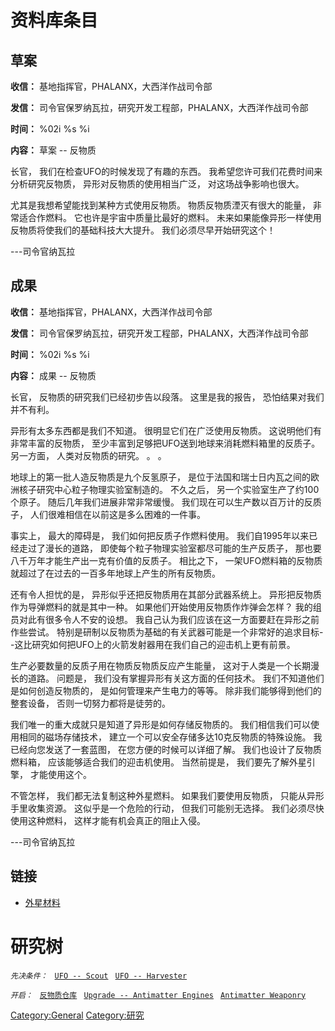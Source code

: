 # 资料库条目

## 草案

**收信：** 基地指挥官，PHALANX，大西洋作战司令部

**发信：** 司令官保罗纳瓦拉，研究开发工程部，PHALANX，大西洋作战司令部

**时间：** %02i %s %i

**内容：** 草案 -- 反物质

长官， 我们在检查UFO的时候发现了有趣的东西。
我希望您许可我们花费时间来分析研究反物质， 异形对反物质的使用相当广泛，
对这场战争影响也很大。

尤其是我想希望能找到某种方式使用反物质。 物质反物质湮灭有很大的能量，
非常适合作燃料。 它也许是宇宙中质量比最好的燃料。
未来如果能像异形一样使用反物质将使我们的基础科技大大提升。
我们必须尽早开始研究这个！

---司令官纳瓦拉

## 成果

**收信：** 基地指挥官，PHALANX，大西洋作战司令部

**发信：** 司令官保罗纳瓦拉，研究开发工程部，PHALANX，大西洋作战司令部

**时间：** %02i %s %i

**内容：** 成果 -- 反物质

长官， 反物质的研究我们已经初步告以段落。 这里是我的报告，
恐怕结果对我们并不有利。

异形有太多东西都是我们不知道。 很明显它们在广泛使用反物质。
这说明他们有非常丰富的反物质，
至少丰富到足够把UFO送到地球来消耗燃料箱里的反质子。 另一方面，
人类对反物质的研究。 。 。

地球上的第一批人造反物质是九个反氢原子，
是位于法国和瑞士日内瓦之间的欧洲核子研究中心粒子物理实验室制造的。
不久之后， 另一个实验室生产了约100个原子。
随后几年我们进展非常非常缓慢。 我们现在可以生产数以百万计的反质子，
人们很难相信在以前这是多么困难的一件事。

事实上， 最大的障碍是， 我们如何把反质子作燃料使用。
我们自1995年以来已经走过了漫长的道路，
即使每个粒子物理实验室都尽可能的生产反质子，
那也要八千万年才能生产出一克有价值的反质子。 相比之下，
一架UFO燃料箱的反物质就超过了在过去的一百多年地球上产生的所有反物质。

还有令人担忧的是， 异形似乎还把反物质用在其部分武器系统上。
异形把反物质作为导弹燃料的就是其中一种。
如果他们开始使用反物质作炸弹会怎样？ 我的组员对此有很多令人不安的设想。
我自己认为我们应该在这一方面要赶在异形之前作些尝试。
特别是研制以反物质为基础的有关武器可能是一个非常好的追求目标--这比研究如何把UFO上的火箭发射器用在我们自己的迎击机上更有前景。

生产必要数量的反质子用在物质反物质反应产生能量，
这对于人类是一个长期漫长的道路。 问题是，
我们没有掌握异形有关这方面的任何技术。
我们不知道他们是如何创造反物质的， 是如何管理来产生电力的等等。
除非我们能够得到他们的整套设备， 否则一切努力都将是徒劳的。

我们唯一的重大成就只是知道了异形是如何存储反物质的。
我们相信我们可以使用相同的磁场存储技术，
建立一个可以安全存储多达10克反物质的特殊设施。
我已经向您发送了一套蓝图， 在您方便的时候可以详细了解。
我们也设计了反物质燃料箱， 应该能够适合我们的迎击机使用。 当然前提是，
我们要先了解外星引擎， 才能使用这个。

不管怎样， 我们都无法复制这种外星燃料。 如果我们要使用反物质，
只能从异形手里收集资源。 这似乎是一个危险的行动， 但我们可能别无选择。
我们必须尽快使用这种燃料， 这样才能有机会真正的阻止入侵。

---司令官纳瓦拉

## 链接

- [外星材料](研究/外星材料 "wikilink")

# 研究树

*`先决条件：`*
` `[`UFO -- Scout`](UFO/Scout "wikilink")
` `[`UFO -- Harvester`](UFO/Harvester "wikilink")

*`开启：`*
` `[`反物质仓库`](设施/反物质仓库 "wikilink")
` `[`Upgrade -- Antimatter Engines`](Aircraft_Equipment/Upgrades/Antimatter_Engines "wikilink")
` `[`Antimatter Weaponry`](Research/Antimatter_Weaponry "wikilink")

[Category:General](Category:General "wikilink")
[Category:研究](Category:研究 "wikilink")